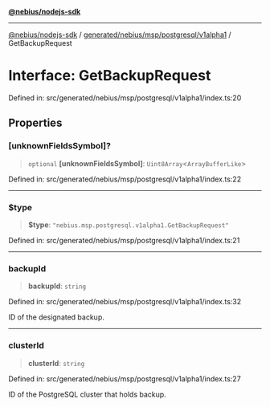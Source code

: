 [**@nebius/nodejs-sdk**](../../../../../../README.md)

---

[@nebius/nodejs-sdk](../../../../../../README.md) / [generated/nebius/msp/postgresql/v1alpha1](../README.md) / GetBackupRequest

# Interface: GetBackupRequest

Defined in: src/generated/nebius/msp/postgresql/v1alpha1/index.ts:20

## Properties

### \[unknownFieldsSymbol\]?

> `optional` **\[unknownFieldsSymbol\]**: `Uint8Array`\<`ArrayBufferLike`\>

Defined in: src/generated/nebius/msp/postgresql/v1alpha1/index.ts:22

---

### $type

> **$type**: `"nebius.msp.postgresql.v1alpha1.GetBackupRequest"`

Defined in: src/generated/nebius/msp/postgresql/v1alpha1/index.ts:21

---

### backupId

> **backupId**: `string`

Defined in: src/generated/nebius/msp/postgresql/v1alpha1/index.ts:32

ID of the designated backup.

---

### clusterId

> **clusterId**: `string`

Defined in: src/generated/nebius/msp/postgresql/v1alpha1/index.ts:27

ID of the PostgreSQL cluster that holds backup.
